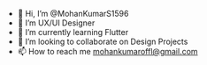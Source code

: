 - 👋 Hi, I’m @MohanKumarS1596
- 👀 I’m UX/UI Designer
- 🌱 I’m currently learning Flutter
- 💞️ I’m looking to collaborate on Design Projects
- 📫 How to reach me mohankumaroffl@gmail.com

<!---
MohanKumarS1596/MohanKumarS1596 is a ✨ special ✨ repository because its `README.md` (this file) appears on your GitHub profile.
You can click the Preview link to take a look at your changes.
--->
